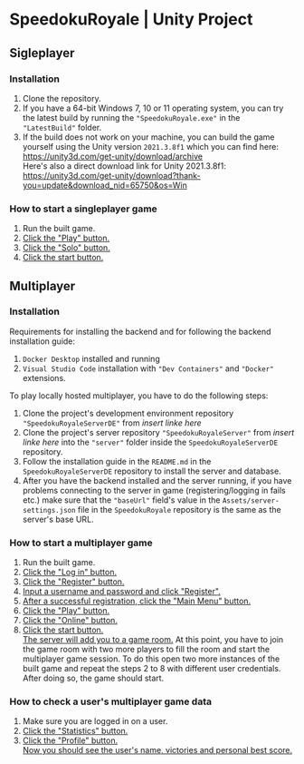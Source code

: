 # SpeedokuRoyale | Unity Project
 
## Sigleplayer

### Installation

1. Clone the repository.
2. If you have a 64-bit Windows 7, 10 or 11 operating system, you can try the latest build by running the `"SpeedokuRoyale.exe"` in the `"LatestBuild"` folder.
3. If the build does not work on your machine, you can build the game yourself using the Unity version `2021.3.8f1` which you can find here: https://unity3d.com/get-unity/download/archive   
Here's also a direct download link for Unity 2021.3.8f1: https://unity3d.com/get-unity/download?thank-you=update&download_nid=65750&os=Win
### How to start a singleplayer game

1. Run the built game.
2. [Click the "Play" button.](GuideImages/PressPlay.png)
2. [Click the "Solo" button.](GuideImages/PressSolo.png)
2. [Click the start button.](GuideImages/ClickToStart.png)

## Multiplayer

### Installation

Requirements for installing the backend and for following the backend installation guide:
1. `Docker Desktop` installed and running
2. `Visual Studio Code` installation with `"Dev Containers"` and `"Docker"` extensions.

To play locally hosted multiplayer, you have to do the following steps:
1. Clone the project's development environment repository `"SpeedokuRoyaleServerDE"` from *insert linke here*
2. Clone the project's server repository `"SpeedokuRoyaleServer"` from *insert linke here* into the `"server"` folder inside the `SpeedokuRoyaleServerDE` repository.
3. Follow the installation guide in the `README.md` in the `SpeedokuRoyaleServerDE` repository to install the server and database.
4. After you have the backend installed and the server running, if you have problems connecting to the server in game (registering/logging in fails etc.) make sure that the `"baseUrl"` field's value in the `Assets/server-settings.json` file in the `SpeedokuRoyale` repository is the same as the server's base URL.
### How to start a multiplayer game

1. Run the built game.
2. [Click the "Log in"   button.](GuideImages/LogIn.png)
3. [Click the "Register" button.](GuideImages/Register.png)
4. [Input a username and password and click "Register".](GuideImages/CreateUser.png)
5. [After a successful registration, click the "Main Menu" button.](GuideImages/ReturnToMainMenu.png)
6. [Click the "Play" button.](GuideImages/PressPlay.png)
7. [Click the "Online" button.](GuideImages/Online.png)
8. [Click the start button.](GuideImages/ClickToStart.png)   
[The server will add you to a game room.](GuideImages/WaitForGame.png) At this point, you have to join the game room with two more players to fill the room and start the multiplayer game session. To do this open two more instances of the built game and repeat the steps 2 to 8 with different user credentials. After doing so, the game should start.

### How to check a user's multiplayer game data

1. Make sure you are logged in on a user.
2. [Click the "Statistics" button.](GuideImages/Statistics.png)
3. [Click the "Profile" button.](GuideImages/Profile.png)   
[Now you should see the user's name, victories and personal best score.](GuideImages/UserData.png)